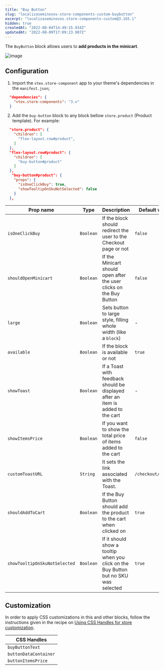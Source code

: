 ```yaml
---
title: "Buy Button"
slug: "localizaseminovos-store-components-custom-buybutton"
excerpt: "localizaseminovos.store-components-custom@3.165.1"
hidden: true
createdAt: "2022-08-04T14:49:15.934Z"
updatedAt: "2022-08-09T17:09:23.907Z"
---
```

The `BuyButton` block allows users to **add products in the minicart**.

![image](https://user-images.githubusercontent.com/284515/70233985-69e13700-173e-11ea-91f7-6675a6a0e73b.png)

## Configuration

1. Import the `vtex.store-component` app to your theme's dependencies in the `manifest.json`;

```json
  "dependencies": {
    "vtex.store-components": "3.x"
  }
```

2. Add the `buy-button` block to any block bellow `store.product` (Product template). For example:

```json
  "store.product": {
    "children": [
      "flex-layout.row#product",
    ]
  },
  "flex-layout.row#product": {
    "children": [
      "buy-button#product"
    ]
  },
   "buy-button#product": {
    "props": {
      "isOneClickBuy": true,
      "showTooltipOnSkuNotSelected": false
    }
  },
```

| Prop name            | Type      | Description                                                                      | Default value      |
| -------------------- | --------- | -------------------------------------------------------------------------------- | ------------------ |
| `isOneClickBuy`      | `Boolean` | If the block should redirect the user to the Checkout page or not                                      | `false`              |
| `shouldOpenMinicart` | `Boolean` | If the Minicart should open after the user clicks on the Buy Button                               | `false`              |
| `large`              | `Boolean` | Sets button to large style, filling whole width (like a `block`)                 | -                  |
| `available`          | `Boolean` | If the block is available or not                                                 | `true`               |
| `showToast`          | `Boolean` | If a Toast with feedback should be displayed after an item is added to the cart       | -                  |
| `showItemsPrice`     | `Boolean` | If you want to show the total price of items added to the cart                 | `false`              |
| `customToastURL`     | `String`  | It sets the link associated with the Toast. | `/checkout/#/cart` |
| `shouldAddToCart`    | `Boolean` | If the Buy Button should add the product to the cart when clicked on                                            | `true`          |
| `showTooltipOnSkuNotSelected` | `Boolean` | If it should show a tooltip when you click on the Buy Button but no SKU was selected | `true` |

## Customization

In order to apply CSS customizations in this and other blocks, follow the instructions given in the recipe on [Using CSS Handles for store customization](https://vtex.io/docs/recipes/style/using-css-handles-for-store-customization).

| CSS Handles |
| --- |
| `buyButtonText`       |
| `buttonDataContainer` |
| `buttonItemsPrice`    |